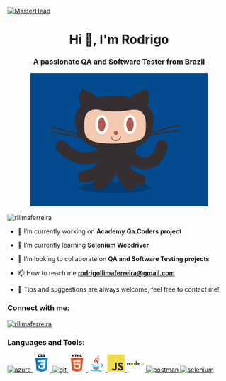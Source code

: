 [![MasterHead](https://dailytechtime.com/wp-content/uploads/2021/01/Quality-Assurance-1170x611.jpg)](#)
<h1 align="center">Hi 👋, I'm Rodrigo</h1>
<h3 align="center">A passionate QA and Software Tester from Brazil</h3>
<p align="center"> <img alt="Github Octopus Mascot" width="400" src="https://raw.githubusercontent.com/aayushgoyal/aayushgoyal/master/github.gif"/> </p

<p align="left"> <img src="https://komarev.com/ghpvc/?username=rllimaferreira&label=Profile%20views&color=0e75b6&style=flat" alt="rllimaferreira" /> </p>

- 🔭 I’m currently working on **Academy Qa.Coders project**

- 🌱 I’m currently learning **Selenium Webdriver**

- 👯 I’m looking to collaborate on **QA and Software Testing projects**

- 📫 How to reach me **rodrigollimaferreira@gmail.com**

- 💭 Tips and suggestions are always welcome, feel free to contact me!

<h3 align="left">Connect with me:</h3>
<p align="left">
<a href="https://linkedin.com/in/rllimaferreira" target="blank"><img align="center" src="https://raw.githubusercontent.com/rahuldkjain/github-profile-readme-generator/master/src/images/icons/Social/linked-in-alt.svg" alt="rllimaferreira" height="30" width="40" /></a>
</p>

<h3 align="left">Languages and Tools:</h3>
<p align="left"> <a href="https://azure.microsoft.com/en-in/" target="_blank" rel="noreferrer"> <img src="https://www.vectorlogo.zone/logos/microsoft_azure/microsoft_azure-icon.svg" alt="azure" width="40" height="40"/> </a> <a href="https://www.w3schools.com/css/" target="_blank" rel="noreferrer"> <img src="https://raw.githubusercontent.com/devicons/devicon/master/icons/css3/css3-original-wordmark.svg" alt="css3" width="40" height="40"/> </a> <a href="https://git-scm.com/" target="_blank" rel="noreferrer"> <img src="https://www.vectorlogo.zone/logos/git-scm/git-scm-icon.svg" alt="git" width="40" height="40"/> </a> <a href="https://www.w3.org/html/" target="_blank" rel="noreferrer"> <img src="https://raw.githubusercontent.com/devicons/devicon/master/icons/html5/html5-original-wordmark.svg" alt="html5" width="40" height="40"/> </a> <a href="https://www.java.com" target="_blank" rel="noreferrer"> <img src="https://raw.githubusercontent.com/devicons/devicon/master/icons/java/java-original.svg" alt="java" width="40" height="40"/> </a> <a href="https://developer.mozilla.org/en-US/docs/Web/JavaScript" target="_blank" rel="noreferrer"> <img src="https://raw.githubusercontent.com/devicons/devicon/master/icons/javascript/javascript-original.svg" alt="javascript" width="40" height="40"/> </a> <a href="https://nodejs.org" target="_blank" rel="noreferrer"> <img src="https://raw.githubusercontent.com/devicons/devicon/master/icons/nodejs/nodejs-original-wordmark.svg" alt="nodejs" width="40" height="40"/> </a> <a href="https://postman.com" target="_blank" rel="noreferrer"> <img src="https://www.vectorlogo.zone/logos/getpostman/getpostman-icon.svg" alt="postman" width="40" height="40"/> </a> <a href="https://www.selenium.dev" target="_blank" rel="noreferrer"> <img src="https://raw.githubusercontent.com/detain/svg-logos/780f25886640cef088af994181646db2f6b1a3f8/svg/selenium-logo.svg" alt="selenium" width="40" height="40"/> </a> </p>
